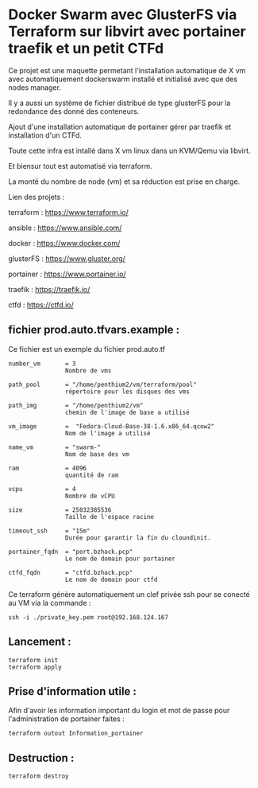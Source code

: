 # Docker Swarm avec GlusterFS via Terraform sur libvirt avec portainer traefik et un petit CTFd

Ce projet est une maquette permetant l'installation automatique de X vm avec automatiquement dockerswarm installé et initialisé avec que des nodes manager.

Il y a aussi un système de fichier distribué de type glusterFS pour la redondance des donné des conteneurs.

Ajout d'une installation automatique de portainer gérer par traefik et installation d'un CTFd.

Toute cette infra est intallé dans X vm linux dans un KVM/Qemu via libvirt.

Et biensur tout est automatisé via terraform.

La monté du nombre de node (vm) et sa réduction est prise en charge.

Lien des projets :

terraform   : https://www.terraform.io/

ansible     : https://www.ansible.com/

docker      : https://www.docker.com/

glusterFS   : https://www.gluster.org/

portainer   : https://www.portainer.io/

traefik     : https://traefik.io/

ctfd        : https://ctfd.io/

## fichier prod.auto.tfvars.example :

Ce fichier est un exemple du fichier prod.auto.tf

    number_vm       = 3
                    Nombre de vms

    path_pool       = "/home/penthium2/vm/terraform/pool"
                    répertoire pour les disques des vms

    path_img        = "/home/penthium2/vm"
                    chemin de l'image de base a utilisé

    vm_image        =  "Fedora-Cloud-Base-38-1.6.x86_64.qcow2"
                    Nom de l'image a utilisé

    name_vm         = "swarm-"
                    Nom de base des vm

    ram             = 4096
                    quantité de ram

    vcpu            = 4
                    Nombre de vCPU

    size            = 25032385536
                    Taille de l'espace racine

    timeout_ssh     = "15m"
                    Durée pour garantir la fin du cloundinit.

    portainer_fqdn  = "port.bzhack.pcp"
                    Le nom de domain pour portainer

    ctfd_fqdn       = "ctfd.bzhack.pcp"
                    Le nom de domain pour ctfd

Ce terraform génère automatiquement un clef privée ssh pour se conecté au VM via la commande : 

    ssh -i ./private_key.pem root@192.168.124.167

## Lancement :

    terraform init
    terraform apply

## Prise d'information utile :

Afin d'avoir les information important du login et mot de passe pour l'administration de portainer faites : 

    terraform outout Information_portainer

## Destruction :

    terraform destroy

